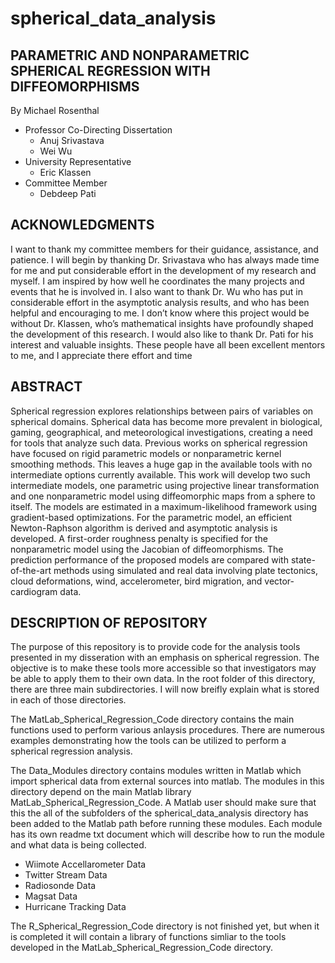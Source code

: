 spherical\_data\_analysis
=======================

PARAMETRIC AND NONPARAMETRIC SPHERICAL REGRESSION WITH DIFFEOMORPHISMS
---------------------------------------------------------------------
By Michael Rosenthal

* Professor Co-Directing Dissertation
    * Anuj Srivastava
    * Wei Wu
* University Representative
    * Eric Klassen
* Committee Member
    * Debdeep Pati

ACKNOWLEDGMENTS
---------------------------------------------------------------------
I want to thank my committee members for their guidance, assistance, and patience. I will begin by thanking Dr. Srivastava who has always made time for me and put considerable effort in the development of my research and myself. I am inspired by how well he coordinates the many projects and events that he is involved in. I also want to thank Dr. Wu who has put in considerable effort in the asymptotic analysis results, and who has been helpful and encouraging to me. I don’t know where this project would be without Dr. Klassen, who’s mathematical insights have profoundly shaped the development of this research. I would also like to thank Dr. Pati for his interest and valuable insights. These people have all been excellent mentors to me, and I appreciate there effort and time

ABSTRACT
---------------------------------------------------------------------
Spherical regression explores relationships between pairs of variables on spherical domains. Spherical data has become more prevalent in biological, gaming, geographical, and meteorological investigations, creating a need for tools that analyze such data. Previous works on spherical regression have focused on rigid parametric models or nonparametric kernel smoothing methods. This leaves a huge gap in the available tools with no intermediate options currently available. This work will develop two such intermediate models, one parametric using projective linear transformation and one nonparametric model using diffeomorphic maps from a sphere to itself. The models are estimated in a maximum-likelihood framework using gradient-based optimizations. For the parametric model, an efficient Newton-Raphson algorithm is derived and asymptotic analysis is developed. A first-order roughness penalty is specified for the nonparametric model using the Jacobian of diffeomorphisms. The prediction performance of the proposed models are compared with state-of-the-art methods using simulated and real data involving plate tectonics, cloud deformations, wind, accelerometer, bird migration, and vector-cardiogram data.

DESCRIPTION OF REPOSITORY
---------------------------------------------------------------------
The purpose of this repository is to provide code for the analysis tools presented in my disseration with an emphasis on spherical regression. The objective is to make these tools more accessible so that investigators may be able to apply them to their own data. In the root folder of this directory, there are three main subdirectories. I will now breifly explain what is stored in each of those directories.

The MatLab\_Spherical\_Regression\_Code directory contains the main functions used to perform various anlaysis procedures. There are numerous examples demonstrating how the tools can be utilized to perform a spherical regression analysis.

The Data\_Modules directory contains modules written in Matlab which import spherical data from external sources into matlab. The modules in this directory depend on the main Matlab library MatLab\_Spherical\_Regression\_Code. A Matlab user should make sure that this the all of the subfolders of the spherical\_data\_analysis directory has been added to the Matlab path before running these modules. Each module has its own readme txt document which will describe how to run the module and what data is being collected.

* Wiimote Accellarometer Data
* Twitter Stream Data
* Radiosonde Data
* Magsat Data
* Hurricane Tracking Data

The R\_Spherical\_Regression_Code directory is not finished yet, but when it is completed it will contain a library of functions simliar to the tools developed in the MatLab\_Spherical\_Regression\_Code directory.


